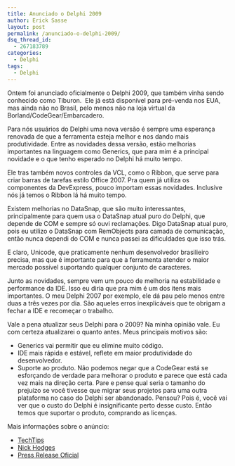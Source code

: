 ```yaml
---
title: Anunciado o Delphi 2009
author: Erick Sasse
layout: post
permalink: /anunciado-o-delphi-2009/
dsq_thread_id:
  - 267183789
categories:
  - Delphi
tags:
  - Delphi
---
```

Ontem foi anunciado oficialmente o Delphi 2009, que também vinha sendo conhecido como Tiburon.  Ele já está disponível para pré-venda nos EUA, mas ainda não no Brasil, pelo menos não na loja virtual da Borland/CodeGear/Embarcadero.

Para nós usuários do Delphi uma nova versão é sempre uma esperança renovada de que a ferramenta esteja melhor e nos dando mais produtividade. Entre as novidades dessa versão, estão melhorias importantes na linguagem como Generics, que para mim é a principal novidade e o que tenho esperado no Delphi há muito tempo.

Ele tras também novos controles da VCL, como o Ribbon, que serve para criar barras de tarefas estilo Office 2007. Pra quem já utiliza os componentes da DevExpress, pouco importam essas novidades. Inclusive nós já temos o Ribbon lá há muito tempo.

Existem melhorias no DataSnap, que são muito interessantes, principalmente para quem usa o DataSnap atual puro do Delphi, que depende de COM e sempre só ouvi reclamações. Digo DataSnap atual puro, pois eu utilizo o DataSnap com RemObjects para camada de comunicação, então nunca dependi do COM e nunca passei as dificuldades que isso trás.

E claro, Unicode, que praticamente nenhum desenvolvedor brasilieiro precisa, mas que é importante para que a ferramenta atender o maior mercado possível suportando qualquer conjunto de caracteres.

Junto as novidades, sempre vem um pouco de melhoria na estabilidade e performance da IDE. Isso eu diria que pra mim é um dos itens mais importantes. O meu Delphi 2007 por exemplo, ele dá pau pelo menos entre duas a três vezes por dia. São aqueles erros inexplicáveis que te obrigam a fechar a IDE e recomeçar o trabalho.

Vale a pena atualizar seus Delphi para o 2009? Na minha opinião vale. Eu com certeza atualizarei o quanto antes. Meus principais motivos são:

  * Generics vai permitir que eu elimine muito código.
  * IDE mais rápida e estável, reflete em maior produtividade do desenvolvedor.
  * Suporte ao produto. Não podemos negar que a CodeGear está se esforçando de verdade para melhorar o produto e parece que está cada vez mais na direção certa. Pare e pense qual seria o tamanho do prejuízo se você tivesse que migrar seus projetos para uma outra plataforma no caso do Delphi ser abandonado. Pensou? Pois é, você vai ver que o custo do Delphi é insignificante perto desse custo. Então temos que suportar o produto, comprando as licenças.

Mais informações sobre o anúncio:

  * [TechTips][1]
  * [Nick Hodges][2]
  * [Press Release Oficial][3]

 [1]: http://www.techtips.com.br/programacao/delphi/anunciado-delphi-2009-2/
 [2]: http://blogs.codegear.com/nickhodges/2008/08/25/39111
 [3]: http://www.embarcadero.com/news/press_releases/delphicppbuilder.html